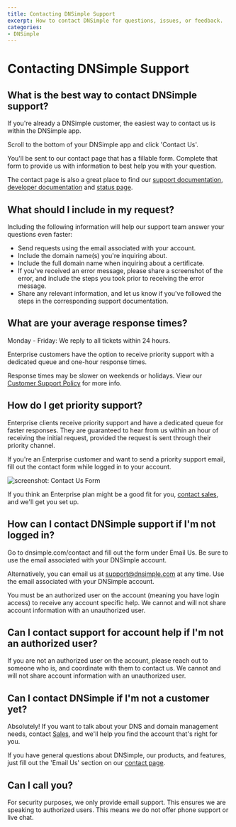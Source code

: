 ```yaml
---
title: Contacting DNSimple Support
excerpt: How to contact DNSimple for questions, issues, or feedback.
categories:
- DNSimple
---
```


# Contacting DNSimple Support

## What is the best way to contact DNSimple support?

If you're already a DNSimple customer, the easiest way to contact us is within the DNSimple app.

Scroll to the bottom of your DNSimple app and click 'Contact Us'.

You'll be sent to our contact page that has a fillable form. Complete that form to provide us with information to best help you with your question.

The contact page is also a great place to find our [support documentation](https://support.dnsimple.com), [developer documentation](https://developer.dnsimple.com) and [status page](https://dnsimple.statuspage.io).

## What should I include in my request?

Including the following information will help our support team answer your questions even faster:

- Send requests using the email associated with your account.
- Include the domain name(s) you're inquiring about.
- Include the full domain name when inquiring about a certificate.
- If you've received an error message, please share a screenshot of the error, and include the steps you took prior to receiving the error message.
- Share any relevant information, and let us know if you've followed the steps in the corresponding support documentation.

## What are your average response times?

Monday - Friday: We reply to all tickets within 24 hours.

Enterprise customers have the option to receive priority support with a dedicated queue and one-hour response times.

Response times may be slower on weekends or holidays. View our [Customer Support Policy](https://dnsimple.com/customer-support-policy) for more info.

## How do I get priority support?

Enterprise clients receive priority support and have a dedicated queue for faster responses. They are guaranteed to hear from us within an hour of receiving the initial request, provided the request is sent through their priority channel.

If you're an Enterprise customer and want to send a priority support email, fill out the contact form while logged in to your account.

![screenshot: Contact Us Form](/files/contact-support.png)

If you think an Enterprise plan might be a good fit for you, [contact sales](https://dnsimple.com/sales), and we'll get you set up.

## How can I contact DNSimple support if I'm not logged in?

Go to dnsimple.com/contact and fill out the form under Email Us. Be sure to use the email associated with your DNSimple account.

Alternatively, you can email us at support@dnsimple.com at any time. Use the email associated with your DNSimple account.

<Alert>
You must be an authorized user on the account (meaning you have login access) to receive any account specific help. We cannot and will not share account information with an unauthorized user.
</Alert>

## Can I contact support for account help if I'm not an authorized user?

If you are not an authorized user on the account, please reach out to someone who is, and coordinate with them to contact us. We cannot and will not share account information with an unauthorized user.

## Can I contact DNSimple if I'm not a customer yet?

Absolutely! If you want to talk about your DNS and domain management needs, contact [Sales](https://dnsimple.com/sales), and we'll help you find the account that's right for you.

If you have general questions about DNSimple, our products, and features, just fill out the 'Email Us' section on our [contact page](https://dnsimple.com/feedback).

## Can I call you?

For security purposes, we only provide email support. This ensures we are speaking to authorized users. This means we do not offer phone support or live chat.
